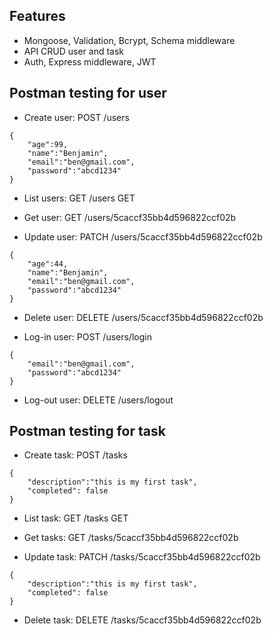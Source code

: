 ## Features
- Mongoose, Validation, Bcrypt, Schema middleware
- API CRUD user and task
- Auth, Express middleware, JWT 


## Postman testing for user
- Create user: POST /users
```
{
	"age":99,
	"name":"Benjamin",
	"email":"ben@gmail.com",
	"password":"abcd1234"
}
```

- List users: GET /users GET

- Get user: GET /users/5caccf35bb4d596822ccf02b

- Update user: PATCH /users/5caccf35bb4d596822ccf02b
```
{
	"age":44,
	"name":"Benjamin",
	"email":"ben@gmail.com",
	"password":"abcd1234"
}
```
- Delete user: DELETE /users/5caccf35bb4d596822ccf02b

- Log-in user: POST /users/login
```
{
	"email":"ben@gmail.com",
	"password":"abcd1234"
}
```
- Log-out user: DELETE /users/logout

## Postman testing for task
- Create task: POST /tasks
```
{
	"description":"this is my first task",
	"completed": false
}
```

- List task: GET /tasks GET

- Get tasks: GET /tasks/5caccf35bb4d596822ccf02b

- Update task: PATCH /tasks/5caccf35bb4d596822ccf02b
```
{
	"description":"this is my first task",
	"completed": false
}
```
- Delete task: DELETE /tasks/5caccf35bb4d596822ccf02b
